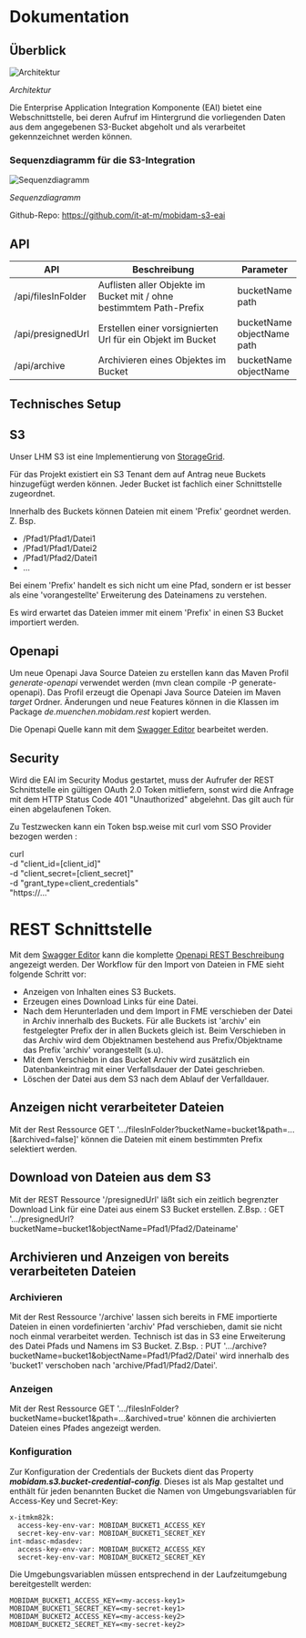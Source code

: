 # Dokumentation

## Überblick

![Architektur](Architektur.drawio.png)

*Architektur*

Die Enterprise Application Integration Komponente (EAI) bietet eine Webschnittstelle, bei deren Aufruf im Hintergrund die vorliegenden Daten aus dem angegebenen S3-Bucket abgeholt und als verarbeitet gekennzeichnet werden können.

### Sequenzdiagramm für die S3-Integration

![Sequenzdiagramm](Sequenz.drawio.png)

*Sequenzdiagramm*


Github-Repo:  https://github.com/it-at-m/mobidam-s3-eai

## API

| **API**            | **Beschreibung**                                              | **Parameter**                 |
|--------------------|---------------------------------------------------------------|-------------------------------|
| /api/filesInFolder | Auflisten aller Objekte im Bucket mit / ohne bestimmtem Path-Prefix | bucketName<br/>path           | 
| /api/presignedUrl  | Erstellen einer vorsignierten Url für ein Objekt im Bucket    | bucketName<br/>objectName<br/>path |
| /api/archive       | Archivieren eines Objektes im Bucket                          | bucketName<br/>objectName |

## Technisches Setup
## S3
Unser LHM S3 ist eine Implementierung von [StorageGrid](https://docs.netapp.com/us-en/storagegrid-family/).

Für das Projekt existiert ein S3 Tenant dem auf Antrag neue Buckets hinzugefügt werden können.
Jeder Bucket ist fachlich einer Schnittstelle zugeordnet.

Innerhalb des Buckets können Dateien mit einem 'Prefix' geordnet werden. Z. Bsp. 
- /Pfad1/Pfad1/Datei1
- /Pfad1/Pfad1/Datei2
- /Pfad1/Pfad2/Datei1
- ...

Bei einem 'Prefix' handelt es sich nicht um eine Pfad, sondern er ist besser als eine 'vorangestellte' Erweiterung des Dateinamens zu verstehen.

Es wird erwartet das Dateien immer mit einem 'Prefix' in einen S3 Bucket importiert werden. 
  
## Openapi
Um neue Openapi Java Source Dateien zu erstellen kann das Maven Profil _generate-openapi_ verwendet werden (mvn clean compile -P generate-openapi).
Das Profil erzeugt die Openapi Java Source Dateien im Maven _target_ Ordner.
Änderungen und neue Features können in die Klassen im Package _de.muenchen.mobidam.rest_ kopiert werden.

Die Openapi Quelle kann mit dem [Swagger Editor](https://editor.swagger.io) bearbeitet werden.

## Security
Wird die EAI im Security Modus gestartet, muss der Aufrufer der REST Schnittstelle ein gültigen OAuth 2.0 Token mitliefern, sonst wird die Anfrage mit dem HTTP Status Code 401 "Unauthorized" abgelehnt.
Das gilt auch für einen abgelaufenen Token.

Zu Testzwecken kann ein Token bsp.weise mit curl vom SSO Provider bezogen werden :

curl \
-d "client_id=[client_id]" \
-d "client_secret=[client_secret]" \
-d "grant_type=client_credentials" \
"https://..."

# REST Schnittstelle
Mit dem [Swagger Editor](https://editor.swagger.io) kann die komplette [Openapi REST Beschreibung](https://github.com/it-at-m/mobidam-s3-eai/blob/sprint/src/main/resources/openapi_rest_s3_v1.yaml) angezeigt werden.
Der Workflow für den Import von Dateien in FME sieht folgende Schritt vor:
- Anzeigen von Inhalten eines S3 Buckets.
- Erzeugen eines Download Links für eine Datei.
- Nach dem Herunterladen und dem Import in FME verschieben der Datei in Archiv innerhalb des Buckets. Für alle Buckets ist 'archiv' ein festgelegter Prefix der in allen Buckets gleich ist. Beim Verschieben in das Archiv wird dem Objektnamen bestehend aus Prefix/Objektname das Prefix 'archiv' vorangestellt (s.u).
- Mit dem Verschiebn in das Bucket Archiv wird zusätzlich ein Datenbankeintrag mit einer Verfallsdauer der Datei geschrieben.
- Löschen der Datei aus dem S3 nach dem Ablauf der Verfalldauer.

## Anzeigen nicht verarbeiteter Dateien
Mit der Rest Ressource GET '.../filesInFolder?bucketName=bucket1&path=...[&archived=false]' können die Dateien mit einem bestimmten Prefix selektiert werden.

## Download von Dateien aus dem S3
Mit der REST Ressource '/presignedUrl' läßt sich ein zeitlich begrenzter Download Link für eine Datei aus einem S3 Bucket erstellen.
Z.Bsp. : GET '.../presignedUrl?bucketName=bucket1&objectName=Pfad1/Pfad2/Dateiname' 

## Archivieren und Anzeigen von bereits verarbeiteten Dateien
### Archivieren
Mit der Rest Ressource '/archive' lassen sich bereits in FME importierte Dateien in einen vordefinierten 'archiv' Pfad verschieben, damit sie nicht noch einmal verarbeitet werden.
Technisch ist das in S3 eine Erweiterung des Datei Pfads und Namens im S3 Bucket.
Z.Bsp. : PUT '.../archive?bucketName=bucket1&objectName=Pfad1/Pfad2/Datei' wird innerhalb des 'bucket1' verschoben nach 'archive/Pfad1/Pfad2/Datei'.

### Anzeigen
Mit der Rest Ressource GET '.../filesInFolder?bucketName=bucket1&path=...&archived=true' können die archivierten Dateien eines Pfades angezeigt werden.

### Konfiguration

Zur Konfiguration der Credentials der Buckets dient das Property ***mobidam.s3.bucket-credential-config***.
Dieses ist als Map gestaltet und enthält für jeden benannten Bucket die Namen von Umgebungsvariablen für Access-Key und Secret-Key:
```
x-itmkm82k:
  access-key-env-var: MOBIDAM_BUCKET1_ACCESS_KEY
  secret-key-env-var: MOBIDAM_BUCKET1_SECRET_KEY
int-mdasc-mdasdev:
  access-key-env-var: MOBIDAM_BUCKET2_ACCESS_KEY
  secret-key-env-var: MOBIDAM_BUCKET2_SECRET_KEY
```
Die Umgebungsvariablen müssen entsprechend in der Laufzeitumgebung bereitgestellt werden:
```
MOBIDAM_BUCKET1_ACCESS_KEY=<my-access-key1>
MOBIDAM_BUCKET1_SECRET_KEY=<my-secret-key1>
MOBIDAM_BUCKET2_ACCESS_KEY=<my-access-key2>
MOBIDAM_BUCKET2_SECRET_KEY=<my-secret-key2>
```

